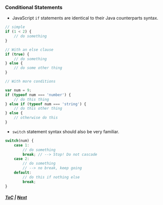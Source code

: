 ### Conditional Statements
* JavaScript `if` statements are identical to their Java counterparts syntax.
  
```javascript
// simple
if (1 < 2) {
	// do something
}

// With an else clause
if (true) {
	// do something
} else {
	// do some other thing
}

// With more conditions

var num = 9;
if (typeof num === 'number') {
	// do this thing
} else if (typeof num === 'string') {
	// do this other thing
} else {
	// otherwise do this
}
```
  
* `switch` statement syntax should also be very familiar.
  
```javascript
switch(num) {
	case 1:
		// do something
		break; // --> Stop! Do not cascade
	case 2:
		// do something
		// --> no break, keep going
	default: 
		// do this if nothing else
		break;
}
```
  
##### [ToC](README.md) | [Next](2_Loops.md)

